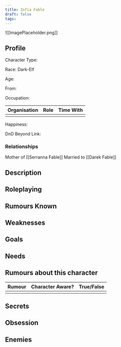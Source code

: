 ```yaml
---
title: Zofia Fable
draft: false
tags:
---
```

![[ImagePlaceholder.png]]

## Profile
Character Type: 

Race: Dark-Elf

Age:

From:

Occupation:

| Organisation | Role | Time With |
| ------------ | ---- | --------- |
|              |      |           |
Happiness:

DnD Beyond Link:

### Relationships
Mother of [[Serranna Fable]]
Married to [[Darek Fable]]


## Description

## Roleplaying

## Rumours Known

## Weaknesses

## Goals

## Needs

## Rumours about this character 

| Rumour | Character Aware? | True/False |
| ------ | ---------------- | ---------- |
|        |                  |            |
## Secrets

## Obsession

## Enemies



